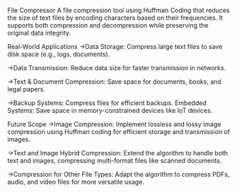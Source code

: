 File Compressor
A file compression tool using Huffman Coding that reduces the size of text files by encoding characters based on their frequencies. It supports both compression and decompression while preserving the original data integrity.

Real-World Applications
->Data Storage: Compress large text files to save disk space (e.g., logs, documents).

->Data Transmission: Reduce data size for faster transmission in networks.

->Text & Document Compression: Save space for documents, books, and legal papers.

->Backup Systems: Compress files for efficient backups. Embedded Systems: Save space in memory-constrained devices like IoT devices.

Future Scope
->Image Compression: Implement lossless and lossy image compression using Huffman coding for efficient storage and transmission of images.

->Text and Image Hybrid Compression: Extend the algorithm to handle both text and images, compressing multi-format files like scanned documents.

->Compression for Other File Types: Adapt the algorithm to compress PDFs, audio, and video files for more versatile usage.
